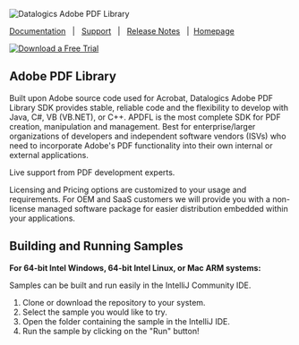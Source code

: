 ![Datalogics Adobe PDF Library](https://raw.github.com/datalogics/dl-icons/develop/DLBanner_Nuget.png)

[Documentation](https://docs.datalogics.com/apdfl18/Java/index.html) &nbsp; | &nbsp; [Support](https://www.datalogics.com/tech-support-pdfs/) &nbsp; | &nbsp; [Release Notes](https://docs.datalogics.com/apdfl18/Release_Notes.html) &nbsp; | &nbsp;[Homepage](https://www.datalogics.com)

[![Download a Free Trial](https://img.shields.io/badge/maven%20package-APDFL%20Free%20Trial-blue?style=plastic&logo=apachemaven)](https://central.sonatype.com/artifact/com.datalogics.pdfl/pdfl)

## Adobe PDF Library
Built upon Adobe source code used for Acrobat, Datalogics Adobe PDF Library SDK provides stable, reliable code and the flexibility to develop with Java, C#, VB (VB.NET), or C++. APDFL is the most complete SDK for PDF creation, manipulation and management. Best for enterprise/larger organizations of developers and independent software vendors (ISVs) who need to incorporate Adobe's PDF functionality into their own internal or external applications.

Live support from PDF development experts.

Licensing and Pricing options are customized to your usage and requirements. For OEM and SaaS customers we will provide you with a non-license managed software package for easier distribution embedded within your applications.

## Building and Running Samples
**For 64-bit Intel Windows, 64-bit Intel Linux, or Mac ARM systems:**

Samples can be built and run easily in the IntelliJ Community IDE.

1. Clone or download the repository to your system.
2. Select the sample you would like to try. 
3. Open the folder containing the sample in the IntelliJ IDE.
4. Run the sample by clicking on the "Run" button!
